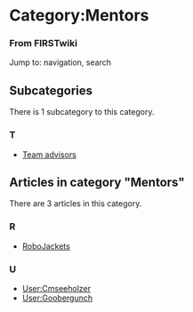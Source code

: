 # Category:Mentors

### From FIRSTwiki

Jump to: navigation, search

  

## Subcategories

There is 1 subcategory to this category.

### T

  * [Team advisors](Category:Team_advisors "Category:Team advisors" )

## Articles in category "Mentors"

There are 3 articles in this category.

### R

  * [RoboJackets](RoboJackets "RoboJackets" )

### U

  * [User:Cmseeholzer](User:Cmseeholzer "User:Cmseeholzer" )
  * [User:Goobergunch](User:Goobergunch "User:Goobergunch" )

